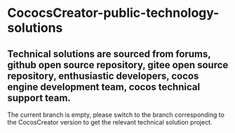 # CococsCreator-public-technology-solutions

 Technical solutions are sourced from forums, github open source repository, gitee open source repository, enthusiastic developers, cocos engine development team, cocos technical support team. 
---

The current branch is empty, please switch to the branch corresponding to the CocosCreator version to get the relevant technical solution project.
